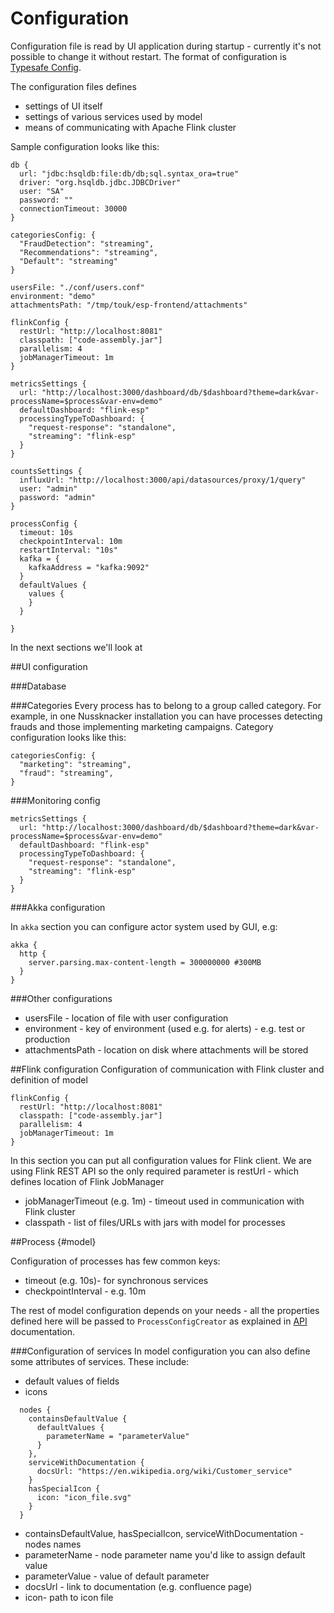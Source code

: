 Configuration
=============

Configuration file is read by UI application during startup - currently it's not possible to change it without restart.
The format of configuration is [Typesafe Config](https://github.com/typesafehub/config).

The configuration files defines
* settings of UI itself
* settings of various services used by model
* means of communicating with Apache Flink cluster

Sample configuration looks like this:
```config
db {
  url: "jdbc:hsqldb:file:db/db;sql.syntax_ora=true"
  driver: "org.hsqldb.jdbc.JDBCDriver"
  user: "SA"
  password: ""
  connectionTimeout: 30000
}

categoriesConfig: {
  "FraudDetection": "streaming",
  "Recommendations": "streaming",
  "Default": "streaming"
}

usersFile: "./conf/users.conf"
environment: "demo"
attachmentsPath: "/tmp/touk/esp-frontend/attachments"

flinkConfig {
  restUrl: "http://localhost:8081"
  classpath: ["code-assembly.jar"]
  parallelism: 4
  jobManagerTimeout: 1m
}

metricsSettings {
  url: "http://localhost:3000/dashboard/db/$dashboard?theme=dark&var-processName=$process&var-env=demo"
  defaultDashboard: "flink-esp"
  processingTypeToDashboard: {
    "request-response": "standalone",
    "streaming": "flink-esp"
  }
}

countsSettings {
  influxUrl: "http://localhost:3000/api/datasources/proxy/1/query"
  user: "admin"
  password: "admin"
}

processConfig {
  timeout: 10s
  checkpointInterval: 10m
  restartInterval: "10s"
  kafka = {
    kafkaAddress = "kafka:9092"
  }
  defaultValues {
    values {
    }
  }

}

```
In the next sections we'll look at 

##UI configuration

###Database

###Categories
Every process has to belong to a group called category. For example, in one Nussknacker installation you can 
have processes detecting frauds and those implementing marketing campaigns. Category configuration looks like this:
```
categoriesConfig: {
  "marketing": "streaming",
  "fraud": "streaming",
}
```

###Monitoring config
```
metricsSettings {
  url: "http://localhost:3000/dashboard/db/$dashboard?theme=dark&var-processName=$process&var-env=demo"
  defaultDashboard: "flink-esp"
  processingTypeToDashboard: {
    "request-response": "standalone",
    "streaming": "flink-esp"
  }
}
```

###Akka configuration

In ```akka``` section you can configure actor system used by GUI, e.g:
```
akka {
  http {
    server.parsing.max-content-length = 300000000 #300MB
  }
}

```

###Other configurations

* usersFile - location of file with user configuration
* environment - key of environment (used e.g. for alerts) - e.g. test or production
* attachmentsPath - location on disk where attachments will be stored 

##Flink configuration
Configuration of communication with Flink cluster and definition of model

```
flinkConfig {
  restUrl: "http://localhost:8081"
  classpath: ["code-assembly.jar"]
  parallelism: 4
  jobManagerTimeout: 1m
}
```
In this section you can put all configuration values for Flink client. We are using Flink REST API so the only
required parameter is restUrl - which defines location of Flink JobManager
* jobManagerTimeout (e.g. 1m) - timeout used in communication with Flink cluster
* classpath - list of files/URLs with jars with model for processes 

##Process  {#model}

Configuration of processes has few common keys:
*  timeout (e.g. 10s)- for synchronous services
*  checkpointInterval - e.g. 10m

The rest of model configuration depends on your needs - all the properties defined here will be passed to ```ProcessConfigCreator``` as explained in [API](API.md) documentation.

###Configuration of services
In model configuration you can also define some attributes of services. These include:
* default values of fields
* icons

```
  nodes {
    containsDefaultValue {
      defaultValues {
        parameterName = "parameterValue"
      }
    },
    serviceWithDocumentation {
      docsUrl: "https://en.wikipedia.org/wiki/Customer_service"
    }
    hasSpecialIcon {
      icon: "icon_file.svg"
    }
  }

```
* containsDefaultValue, hasSpecialIcon, serviceWithDocumentation - nodes names
* parameterName - node parameter name you'd like to assign default value
* parameterValue - value of default parameter
* docsUrl - link to documentation (e.g. confluence page)
* icon- path to icon file 
